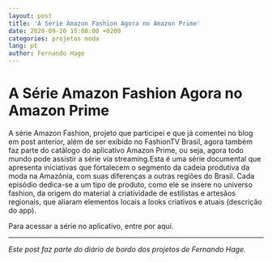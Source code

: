 ```yaml
---
layout: post
title: 'A Série Amazon Fashion Agora no Amazon Prime'
date: 2020-09-20 15:00:00 +0200
categories: projetos moda
lang: pt
author: Fernando Hage
---
```


# A Série Amazon Fashion Agora no Amazon Prime

A série Amazon Fashion, projeto que participei e que já comentei no blog em post anterior, além de ser exibido no FashionTV Brasil, agora também faz parte do catálogo do aplicativo Amazon Prime, ou seja, agora todo mundo pode assistir a série via streaming.Esta é uma série documental que apresenta iniciativas que fortalecem o segmento da cadeia produtiva da moda na Amazônia, com suas diferenças a outras regiões do Brasil. Cada episódio dedica-se a um tipo de produto, como ele se insere no universo fashion, da origem do material à criatividade de estilistas e artesãos regionais, que aliaram elementos locais a looks criativos e atuais (descrição do app).

Para acessar a série no aplicativo, entre por aqui.

---

*Este post faz parte do diário de bordo dos projetos de Fernando Hage.*